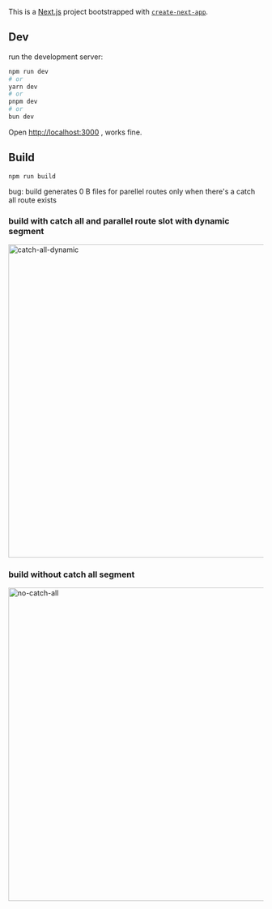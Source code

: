 This is a [Next.js](https://nextjs.org) project bootstrapped with [`create-next-app`](https://nextjs.org/docs/app/api-reference/cli/create-next-app).

## Dev 

 run the development server:

```bash
npm run dev
# or
yarn dev
# or
pnpm dev
# or
bun dev
```

Open [http://localhost:3000](http://localhost:3000) , works fine.

## Build
```npm run build```

bug: build generates 0 B files for parellel routes only when there's a catch all route exists

### build with catch all and parallel route slot with dynamic segment

<img width="619" alt="catch-all-dynamic" src="https://github.com/user-attachments/assets/b18543f0-f8df-4c25-b4d4-f30d47b4c5af" />

### build without catch all segment

<img width="619" alt="no-catch-all" src="https://github.com/user-attachments/assets/2e891e33-5563-481c-b717-9cb9d13bf473" />
